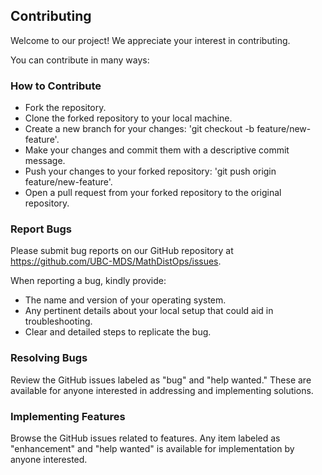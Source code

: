 ## Contributing

Welcome to our project! We appreciate your interest in contributing.

You can contribute in many ways:

### How to Contribute

- Fork the repository.
- Clone the forked repository to your local machine.
- Create a new branch for your changes: 'git checkout -b feature/new-feature'.
- Make your changes and commit them with a descriptive commit message.
- Push your changes to your forked repository: 'git push origin feature/new-feature'.
- Open a pull request from your forked repository to the original repository.

### Report Bugs

Please submit bug reports on our GitHub repository at https://github.com/UBC-MDS/MathDistOps/issues.

When reporting a bug, kindly provide:

- The name and version of your operating system.
- Any pertinent details about your local setup that could aid in troubleshooting.
- Clear and detailed steps to replicate the bug.

### Resolving Bugs

Review the GitHub issues labeled as "bug" and "help wanted." These are available for anyone interested in addressing and implementing solutions.

### Implementing Features

Browse the GitHub issues related to features. Any item labeled as "enhancement" and "help wanted" is available for implementation by anyone interested.

